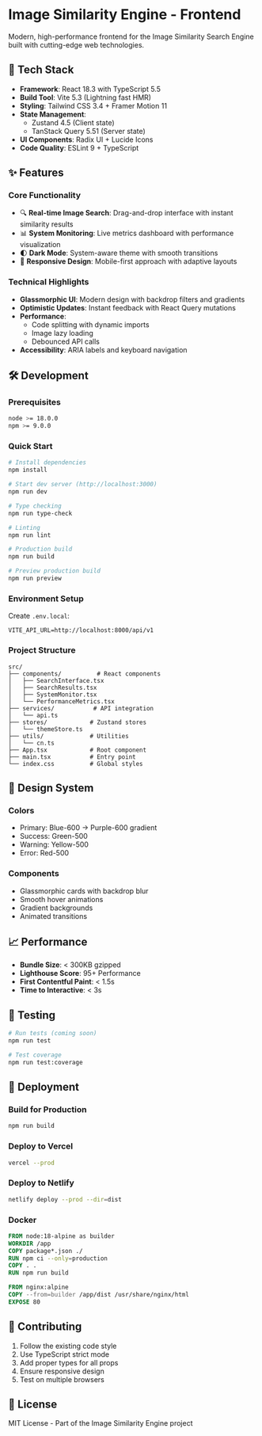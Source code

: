 # Image Similarity Engine - Frontend

Modern, high-performance frontend for the Image Similarity Search Engine built with cutting-edge web technologies.

## 🚀 Tech Stack

- **Framework**: React 18.3 with TypeScript 5.5
- **Build Tool**: Vite 5.3 (Lightning fast HMR)
- **Styling**: Tailwind CSS 3.4 + Framer Motion 11
- **State Management**: 
  - Zustand 4.5 (Client state)
  - TanStack Query 5.51 (Server state)
- **UI Components**: Radix UI + Lucide Icons
- **Code Quality**: ESLint 9 + TypeScript

## ✨ Features

### Core Functionality
- 🔍 **Real-time Image Search**: Drag-and-drop interface with instant similarity results
- 📊 **System Monitoring**: Live metrics dashboard with performance visualization
- 🌓 **Dark Mode**: System-aware theme with smooth transitions
- 📱 **Responsive Design**: Mobile-first approach with adaptive layouts

### Technical Highlights
- **Glassmorphic UI**: Modern design with backdrop filters and gradients
- **Optimistic Updates**: Instant feedback with React Query mutations
- **Performance**: 
  - Code splitting with dynamic imports
  - Image lazy loading
  - Debounced API calls
- **Accessibility**: ARIA labels and keyboard navigation

## 🛠️ Development

### Prerequisites
```bash
node >= 18.0.0
npm >= 9.0.0
```

### Quick Start
```bash
# Install dependencies
npm install

# Start dev server (http://localhost:3000)
npm run dev

# Type checking
npm run type-check

# Linting
npm run lint

# Production build
npm run build

# Preview production build
npm run preview
```

### Environment Setup
Create `.env.local`:
```env
VITE_API_URL=http://localhost:8000/api/v1
```

### Project Structure
```
src/
├── components/          # React components
│   ├── SearchInterface.tsx
│   ├── SearchResults.tsx
│   ├── SystemMonitor.tsx
│   └── PerformanceMetrics.tsx
├── services/           # API integration
│   └── api.ts
├── stores/            # Zustand stores
│   └── themeStore.ts
├── utils/             # Utilities
│   └── cn.ts
├── App.tsx            # Root component
├── main.tsx           # Entry point
└── index.css          # Global styles
```

## 🎨 Design System

### Colors
- Primary: Blue-600 → Purple-600 gradient
- Success: Green-500
- Warning: Yellow-500
- Error: Red-500

### Components
- Glassmorphic cards with backdrop blur
- Smooth hover animations
- Gradient backgrounds
- Animated transitions

## 📈 Performance

- **Bundle Size**: < 300KB gzipped
- **Lighthouse Score**: 95+ Performance
- **First Contentful Paint**: < 1.5s
- **Time to Interactive**: < 3s

## 🧪 Testing

```bash
# Run tests (coming soon)
npm run test

# Test coverage
npm run test:coverage
```

## 🚢 Deployment

### Build for Production
```bash
npm run build
```

### Deploy to Vercel
```bash
vercel --prod
```

### Deploy to Netlify
```bash
netlify deploy --prod --dir=dist
```

### Docker
```dockerfile
FROM node:18-alpine as builder
WORKDIR /app
COPY package*.json ./
RUN npm ci --only=production
COPY . .
RUN npm run build

FROM nginx:alpine
COPY --from=builder /app/dist /usr/share/nginx/html
EXPOSE 80
```

## 🤝 Contributing

1. Follow the existing code style
2. Use TypeScript strict mode
3. Add proper types for all props
4. Ensure responsive design
5. Test on multiple browsers

## 📄 License

MIT License - Part of the Image Similarity Engine project